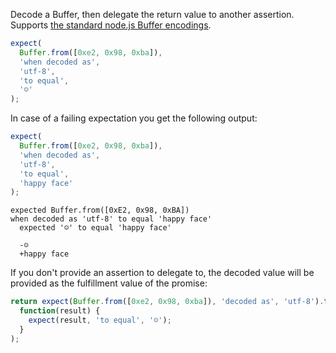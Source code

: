 Decode a Buffer, then delegate the return value to another assertion. Supports
[the standard node.js Buffer encodings](https://nodejs.org/api/buffer.html#buffer_buffer).

<!-- unexpected-markdown skipBrowser:true -->

```js
expect(
  Buffer.from([0xe2, 0x98, 0xba]),
  'when decoded as',
  'utf-8',
  'to equal',
  '☺'
);
```

In case of a failing expectation you get the following output:

<!-- unexpected-markdown skipBrowser:true -->

```js
expect(
  Buffer.from([0xe2, 0x98, 0xba]),
  'when decoded as',
  'utf-8',
  'to equal',
  'happy face'
);
```

```output
expected Buffer.from([0xE2, 0x98, 0xBA])
when decoded as 'utf-8' to equal 'happy face'
  expected '☺' to equal 'happy face'

  -☺
  +happy face
```

If you don't provide an assertion to delegate to, the decoded value will be provided
as the fulfillment value of the promise:

<!-- unexpected-markdown async:true, skipBrowser:true -->

```js
return expect(Buffer.from([0xe2, 0x98, 0xba]), 'decoded as', 'utf-8').then(
  function(result) {
    expect(result, 'to equal', '☺');
  }
);
```
